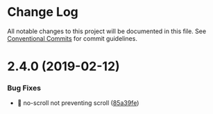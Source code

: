 # Change Log

All notable changes to this project will be documented in this file.
See [Conventional Commits](https://conventionalcommits.org) for commit guidelines.

# 2.4.0 (2019-02-12)


### Bug Fixes

* 🐛 no-scroll not preventing scroll ([85a39fe](https://github.com/stone-payments/pos-mamba-sdk/commit/85a39fe))
